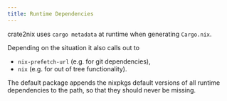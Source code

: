 ```yaml
---
title: Runtime Dependencies
---
```


crate2nix uses `cargo metadata` at runtime when generating `Cargo.nix`.

Depending on the situation it also calls out to

* `nix-prefetch-url` (e.g. for git dependencies),
* `nix` (e.g. for out of tree functionality).

The default package appends the nixpkgs default versions of all runtime
dependencies to the path, so that they should never be missing.
